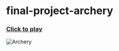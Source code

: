 # final-project-archery

### [Click to play](https://sapienzainteractivegraphicscourse.github.io/final-project-archery/)
![Archery](url "/level1.png")
